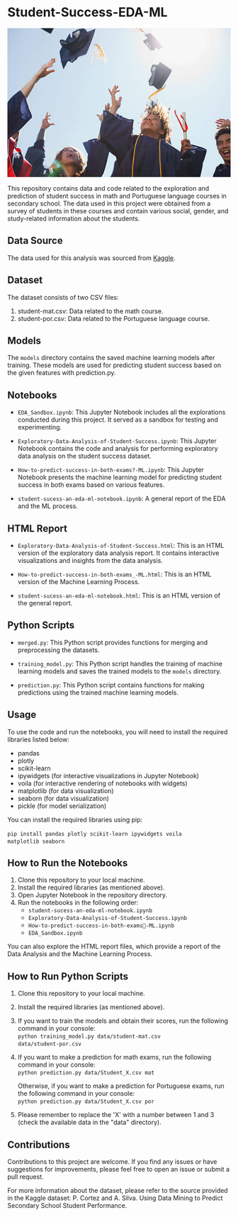 # Student-Success-EDA-ML

![image](academicsuccess.jpg)

This repository contains data and code related to the exploration and prediction of student success in math and Portuguese language courses in secondary school. The data used in this project were obtained from a survey of students in these courses and contain various social, gender, and study-related information about the students.

## Data Source

The data used for this analysis was sourced from [Kaggle](https://www.kaggle.com/datasets/uciml/student-alcohol-consumption?datasetId=251&sortBy=voteCount&select=student-merge.R). 

## Dataset
The dataset consists of two CSV files:

1. student-mat.csv: Data related to the math course.
2. student-por.csv: Data related to the Portuguese language course.

## Models

The `models` directory contains the saved machine learning models after training. These models are used for predicting student success based on the given features with prediction.py.

## Notebooks

- `EDA_Sandbox.ipynb`: This Jupyter Notebook includes all the explorations conducted during this project. It served as a sandbox for testing and experimenting.

- `Exploratory-Data-Analysis-of-Student-Success.ipynb`: This Jupyter Notebook contains the code and analysis for performing exploratory data analysis on the student success dataset.

- `How-to-predict-success-in-both-exams?-ML.ipynb`: This Jupyter Notebook presents the machine learning model for predicting student success in both exams based on various features.

- `student-sucess-an-eda-ml-notebook.ipynb`: A general report of the EDA and the ML process.

## HTML Report

- `Exploratory-Data-Analysis-of-Student-Success.html`: This is an HTML version of the exploratory data analysis report. It contains interactive visualizations and insights from the data analysis.

- `How-to-predict-success-in-both-exams_-ML.html`: This is an HTML version of the Machine Learning Process.

- `student-sucess-an-eda-ml-notebook.html`: This is an HTML version of the general report.

## Python Scripts

- `merged.py`: This Python script provides functions for merging and preprocessing the datasets.

- `training_model.py`: This Python script handles the training of machine learning models and saves the trained models to the `models` directory.

- `prediction.py`: This Python script contains functions for making predictions using the trained machine learning models.

## Usage

To use the code and run the notebooks, you will need to install the required libraries listed below:

- pandas
- plotly
- scikit-learn
- ipywidgets (for interactive visualizations in Jupyter Notebook)
- voila (for interactive rendering of notebooks with widgets)
- matplotlib (for data visualization)
- seaborn (for data visualization)
- pickle (for model serialization)

You can install the required libraries using pip:

<code>pip install pandas plotly scikit-learn ipywidgets voila matplotlib seaborn</code>

## How to Run the Notebooks

1. Clone this repository to your local machine.
2. Install the required libraries (as mentioned above).
3. Open Jupyter Notebook in the repository directory.
4. Run the notebooks in the following order:
   - `student-sucess-an-eda-ml-notebook.ipynb`
   - `Exploratory-Data-Analysis-of-Student-Success.ipynb`
   - `How-to-predict-success-in-both-exams-ML.ipynb`
   - `EDA_Sandbox.ipynb`

You can also explore the HTML report files, which provide a report of the Data Analysis and the Machine Learning Process.

## How to Run Python Scripts

1. Clone this repository to your local machine.
2. Install the required libraries (as mentioned above).
3. If you want to train the models and obtain their scores, run the following command in your console:  
   <code>python training_model.py data/student-mat.csv data/student-por.csv</code>
4. If you want to make a prediction for math exams, run the following command in your console:  
   <code>python prediction.py data/Student_X.csv mat</code>

   Otherwise, if you want to make a prediction for Portuguese exams, run the following command in your console:  
   <code>python prediction.py data/Student_X.csv por</code>
5. Please remember to replace the 'X' with a number between 1 and 3 (check the available data in the "data" directory).


## Contributions

Contributions to this project are welcome. If you find any issues or have suggestions for improvements, please feel free to open an issue or submit a pull request.

For more information about the dataset, please refer to the source provided in the Kaggle dataset:
P. Cortez and A. Silva. Using Data Mining to Predict Secondary School Student Performance.

